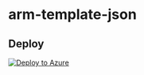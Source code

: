 # arm-template-json

## Deploy

[![Deploy to Azure](https://aka.ms/deploytoazurebutton)](https://portal.azure.com/#create/Microsoft.Template/uri/https%3A%2F%2Fraw.githubusercontent.com%2Fgoatwu1993%2Farm-template-json%2Fmain%2Farmdeploy.json)

